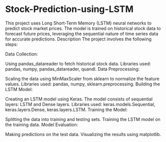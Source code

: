 # Stock-Prediction-using-LSTM
This project uses Long Short-Term Memory (LSTM) neural networks to predict stock market prices. The model is trained on historical stock data to forecast future prices, leveraging the sequential nature of time series data for accurate predictions.
Description
The project involves the following steps:

Data Collection:

Using pandas_datareader to fetch historical stock data.
Libraries used: pandas, numpy, pandas_datareader, quandl.
Data Preprocessing:

Scaling the data using MinMaxScaler from sklearn to normalize the feature values.
Libraries used: pandas, numpy, sklearn.preprocessing.
Building the LSTM Model:

Creating an LSTM model using Keras.
The model consists of sequential layers: LSTM and Dense layers.
Libraries used: keras.models.Sequential, keras.layers.Dense, keras.layers.LSTM.
Training the Model:

Splitting the data into training and testing sets.
Training the LSTM model on the training data.
Model Evaluation:

Making predictions on the test data.
Visualizing the results using matplotlib.
